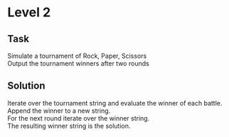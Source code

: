 # Level 2
## Task
Simulate a tournament of Rock, Paper, Scissors  
Output the tournament winners after two rounds

## Solution
Iterate over the tournament string and evaluate the winner of each battle.  
Append the winner to a new string.  
For the next round iterate over the winner string.  
The resulting winner string is the solution.  
